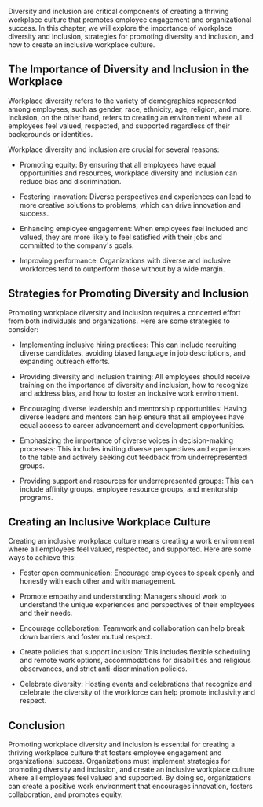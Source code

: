 
Diversity and inclusion are critical components of creating a thriving workplace culture that promotes employee engagement and organizational success. In this chapter, we will explore the importance of workplace diversity and inclusion, strategies for promoting diversity and inclusion, and how to create an inclusive workplace culture.

The Importance of Diversity and Inclusion in the Workplace
----------------------------------------------------------

Workplace diversity refers to the variety of demographics represented among employees, such as gender, race, ethnicity, age, religion, and more. Inclusion, on the other hand, refers to creating an environment where all employees feel valued, respected, and supported regardless of their backgrounds or identities.

Workplace diversity and inclusion are crucial for several reasons:

* Promoting equity: By ensuring that all employees have equal opportunities and resources, workplace diversity and inclusion can reduce bias and discrimination.

* Fostering innovation: Diverse perspectives and experiences can lead to more creative solutions to problems, which can drive innovation and success.

* Enhancing employee engagement: When employees feel included and valued, they are more likely to feel satisfied with their jobs and committed to the company's goals.

* Improving performance: Organizations with diverse and inclusive workforces tend to outperform those without by a wide margin.

Strategies for Promoting Diversity and Inclusion
------------------------------------------------

Promoting workplace diversity and inclusion requires a concerted effort from both individuals and organizations. Here are some strategies to consider:

* Implementing inclusive hiring practices: This can include recruiting diverse candidates, avoiding biased language in job descriptions, and expanding outreach efforts.

* Providing diversity and inclusion training: All employees should receive training on the importance of diversity and inclusion, how to recognize and address bias, and how to foster an inclusive work environment.

* Encouraging diverse leadership and mentorship opportunities: Having diverse leaders and mentors can help ensure that all employees have equal access to career advancement and development opportunities.

* Emphasizing the importance of diverse voices in decision-making processes: This includes inviting diverse perspectives and experiences to the table and actively seeking out feedback from underrepresented groups.

* Providing support and resources for underrepresented groups: This can include affinity groups, employee resource groups, and mentorship programs.

Creating an Inclusive Workplace Culture
---------------------------------------

Creating an inclusive workplace culture means creating a work environment where all employees feel valued, respected, and supported. Here are some ways to achieve this:

* Foster open communication: Encourage employees to speak openly and honestly with each other and with management.

* Promote empathy and understanding: Managers should work to understand the unique experiences and perspectives of their employees and their needs.

* Encourage collaboration: Teamwork and collaboration can help break down barriers and foster mutual respect.

* Create policies that support inclusion: This includes flexible scheduling and remote work options, accommodations for disabilities and religious observances, and strict anti-discrimination policies.

* Celebrate diversity: Hosting events and celebrations that recognize and celebrate the diversity of the workforce can help promote inclusivity and respect.

Conclusion
----------

Promoting workplace diversity and inclusion is essential for creating a thriving workplace culture that fosters employee engagement and organizational success. Organizations must implement strategies for promoting diversity and inclusion, and create an inclusive workplace culture where all employees feel valued and supported. By doing so, organizations can create a positive work environment that encourages innovation, fosters collaboration, and promotes equity.
